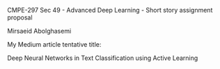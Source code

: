 CMPE-297 Sec 49 - Advanced Deep Learning - Short story assignment proposal

Mirsaeid Abolghasemi

My Medium article tentative title:

Deep Neural Networks in Text Classification using Active Learning
